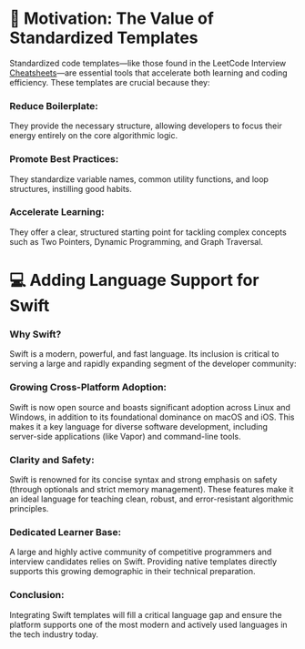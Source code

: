 # 🎯 Motivation: The Value of Standardized Templates
Standardized code templates—like those found in the LeetCode Interview [Cheatsheets](https://leetcode.com/explore/interview/card/cheatsheets/720/resources/4723/)—are essential tools that accelerate both learning and coding efficiency. These templates are crucial because they:

### Reduce Boilerplate:
They provide the necessary structure, allowing developers to focus their energy entirely on the core algorithmic logic.

### Promote Best Practices:
They standardize variable names, common utility functions, and loop structures, instilling good habits.

### Accelerate Learning:
They offer a clear, structured starting point for tackling complex concepts such as Two Pointers, Dynamic Programming, and Graph Traversal.

# 💻 Adding Language Support for Swift
### Why Swift?
Swift is a modern, powerful, and fast language. Its inclusion is critical to serving a large and rapidly expanding segment of the developer community:

### Growing Cross-Platform Adoption:
Swift is now open source and boasts significant adoption across Linux and Windows, in addition to its foundational dominance on macOS and iOS. This makes it a key language for diverse software development, including server-side applications (like Vapor) and command-line tools.

### Clarity and Safety:
Swift is renowned for its concise syntax and strong emphasis on safety (through optionals and strict memory management). These features make it an ideal language for teaching clean, robust, and error-resistant algorithmic principles.

### Dedicated Learner Base:
A large and highly active community of competitive programmers and interview candidates relies on Swift. Providing native templates directly supports this growing demographic in their technical preparation.

### Conclusion:
Integrating Swift templates will fill a critical language gap and ensure the platform supports one of the most modern and actively used languages in the tech industry today.
